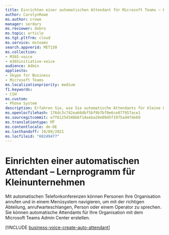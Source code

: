 ```yaml
---
title: Einrichten einer automatischen Attendant für Microsoft Teams – Kleinunternehmen (Lernprogramm)
author: CarolynRowe
ms.author: crowe
manager: serdars
ms.reviewer: dobro
ms.topic: article
ms.tgt.pltfrm: cloud
ms.service: msteams
search.appverid: MET150
ms.collection:
- M365-voice
- m365initiative-voice
audience: Admin
appliesto:
- Skype for Business
- Microsoft Teams
ms.localizationpriority: medium
f1.keywords:
- CSH
ms.custom:
- Phone System
description: Erfahren Sie, wie Sie automatische Attendants für kleine Unternehmen in ihrer Microsoft 365 Business Voice.
ms.openlocfilehash: 176dc3c742ea60dbf5bf9b7bf0e6ce077957ace1
ms.sourcegitcommit: e7f6125d348b6f14eeba28e09d5f1975ad4fde69
ms.translationtype: MT
ms.contentlocale: de-DE
ms.lasthandoff: 10/09/2021
ms.locfileid: "60249477"
---
```

# <a name="set-up-an-auto-attendant---small-business-tutorial"></a>Einrichten einer automatischen Attendant – Lernprogramm für Kleinunternehmen

Mit automatischen Telefonkonferenzen können Personen Ihre Organisation anrufen und in einem Menüsystem navigieren, um mit der richtigen Abteilung, anrufwarteschlangen, Person oder einem Operator zu sprechen. Sie können automatische Attendants für Ihre Organisation mit dem Microsoft Teams Admin Center erstellen.

[!INCLUDE [business-voice-create-auto-attendant](../includes/business-voice-create-auto-attendant.md)]
